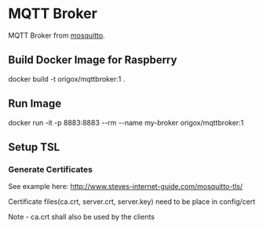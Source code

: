 # MQTT Broker

MQTT Broker from [mosquitto](https://mosquitto.org/).

## Build Docker Image for Raspberry

docker build -t origox/mqttbroker:1 .

## Run Image

docker run -it -p 8883:8883 --rm --name my-broker origox/mqttbroker:1

## Setup TSL

### Generate Certificates

See example here: http://www.steves-internet-guide.com/mosquitto-tls/

Certificate files(ca.crt, server.crt, server.key) need to be place in config/cert

Note - ca.crt shall also be used by the clients